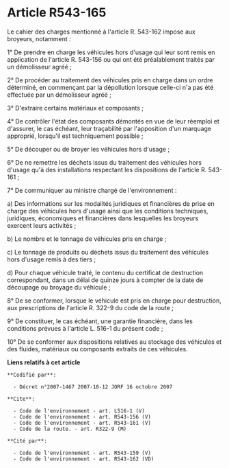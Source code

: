 # Article R543-165

Le cahier des charges mentionné à l'article R. 543-162 impose aux broyeurs, notamment :

1° De prendre en charge les véhicules hors d'usage qui leur sont remis en application de l'article R. 543-156 ou qui ont été
préalablement traités par un démolisseur agréé ;

2° De procéder au traitement des véhicules pris en charge dans un ordre déterminé, en commençant par la dépollution lorsque
celle-ci n'a pas été effectuée par un démolisseur agréé ;

3° D'extraire certains matériaux et composants ;

4° De contrôler l'état des composants démontés en vue de leur réemploi et d'assurer, le cas échéant, leur traçabilité par
l'apposition d'un marquage approprié, lorsqu'il est techniquement possible ;

5° De découper ou de broyer les véhicules hors d'usage ;

6° De ne remettre les déchets issus du traitement des véhicules hors d'usage qu'à des installations respectant les
dispositions de l'article R. 543-161 ;

7° De communiquer au ministre chargé de l'environnement :

a) Des informations sur les modalités juridiques et financières de prise en charge des véhicules hors d'usage ainsi que les
conditions techniques, juridiques, économiques et financières dans lesquelles les broyeurs exercent leurs activités ;

b) Le nombre et le tonnage de véhicules pris en charge ;

c) Le tonnage de produits ou déchets issus du traitement des véhicules hors d'usage remis à des tiers ;

d) Pour chaque véhicule traité, le contenu du certificat de destruction correspondant, dans un délai de quinze jours à
compter de la date de découpage ou broyage du véhicule ;

8° De se conformer, lorsque le véhicule est pris en charge pour destruction, aux prescriptions de l'article R. 322-9 du code
de la route ;

9° De constituer, le cas échéant, une garantie financière, dans les conditions prévues à l'article L. 516-1 du présent code ;

10° De se conformer aux dispositions relatives au stockage des véhicules et des fluides, matériaux ou composants extraits de
ces véhicules.

**Liens relatifs à cet article**

	**Codifié par**:

	  - Décret n°2007-1467 2007-10-12 JORF 16 octobre 2007

	**Cite**:

	  - Code de l'environnement - art. L516-1 (V)
	  - Code de l'environnement - art. R543-156 (V)
	  - Code de l'environnement - art. R543-161 (V)
	  - Code de la route. - art. R322-9 (M)

	**Cité par**:

	  - Code de l'environnement - art. R543-159 (V)
	  - Code de l'environnement - art. R543-162 (VD)
